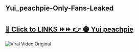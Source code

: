
 ## Yui_peachpie-Only-Fans-Leaked

# <h2><a href="https://clipsfans.com/Yui_peachpie&ref=git">🔗 Click to LINKS ⏩⏩ 👉 🟢 Yui peachpie </a></h2>

<a href="https://clipsfans.com/Yui_peachpie&ref=git" rel="nofollow" data-target="animated-image.originalLink"><img src="https://i.ibb.co.com/xMMVF88/686577567.gif" alt="Viral Video Original" style="max-width: 100%; display: inline-block;" data-target="animated-image.originalImage"></a>
